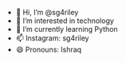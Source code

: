 - 👋 Hi, I’m @sg4riley
- 👀 I’m interested in technology
- 🌱 I’m currently learning Python
- 📫 Instagram: sg4riley
- 😄 Pronouns: Ishraq


<!---
sg4riley/sg4riley is a ✨ special ✨ repository because its `README.md` (this file) appears on your GitHub profile.
You can click the Preview link to take a look at your changes.
--->
